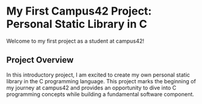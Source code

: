 # My First Campus42 Project: Personal Static Library in C

Welcome to my first project as a student at campus42!

## Project Overview

In this introductory project, I am excited to create my own personal static library in the C programming language. This project marks the beginning of my journey at campus42 and provides an opportunity to dive into C programming concepts while building a fundamental software component.
